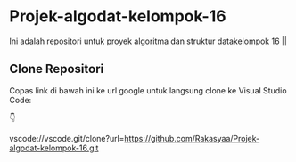 # Projek-algodat-kelompok-16

Ini adalah repositori untuk proyek algoritma dan struktur datakelompok 16 || 

## Clone Repositori

Copas link di bawah ini ke url google untuk langsung clone ke Visual Studio Code:

👇

vscode://vscode.git/clone?url=https://github.com/Rakasyaa/Projek-algodat-kelompok-16.git



